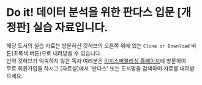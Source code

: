 # Do it! 데이터 분석을 위한 판다스 입문 [개정판] 실습 자료입니다. 

해당 도서의 실습 자료는 방문하신 깃허브의 오른쪽 위에 있는 `Clone or Download` 버튼(초록색 버튼)으로 내려받을 수 있습니다.<br/>
만약 깃허브가 익숙하지 않은 독자 여러분은 [이지스퍼블리싱 홈페이지](http://easyspub.co.kr/)에 방문하여<br/>
무료 회원가입을 하시고 [자료실]에서 '판다스' 또는 도서명을 검색하여 자료를 내려받으세요.
